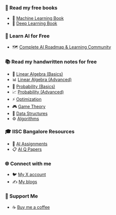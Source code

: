 ### 📖 Read my free books

- 📗 [Machine Learning Book](https://tinyurl.com/mstwwp9p)
- 🧠 [Deep Learning Book](https://tinyurl.com/mr48tzre)

### 🎯 Learn AI for Free

- 🗺️ [Complete AI Roadmap & Learning Community](https://discord.gg/QHAbprqQme)

### 📚 Read my handwritten notes for free

- 📐 [Linear Algebra (Basics)](https://buymeacoffee.com/victor_explore/e/377511)
- 📊 [Linear Algebra (Advanced)](https://buymeacoffee.com/victor_explore/e/377516)
- 🎲 [Probability (Basics)](https://buymeacoffee.com/victor_explore/e/377519)
- 📈 [Probability (Advanced)](https://buymeacoffee.com/victor_explore/e/377521)
- ⚡ [Optimization](https://buymeacoffee.com/victor_explore/e/377528)
- 🎮 [Game Theory](https://buymeacoffee.com/victor_explore/e/377532)
- 🌳 [Data Structures](https://buymeacoffee.com/victor_explore/e/378162)
- ⚙️ [Algorithms](https://buymeacoffee.com/victor_explore/e/377533)

### 🎓 IISC Bangalore Resources

- 📝 [AI Assignments](https://github.com/victor-explore/AI-Assignments-IISC-Banglore)
- 📋 [AI Q Papers](https://github.com/victor-explore/AI-Q-Papers-IISC-Banglore)

### 🌐 Connect with me

- 🐦 [My X account](https://x.com/victor_explore)
- ✍️ [My blogs](https://victor-explore.github.io/posts/)

### 💝 Support Me

- ☕ [Buy me a coffee](https://buymeacoffee.com/victor_explore)
